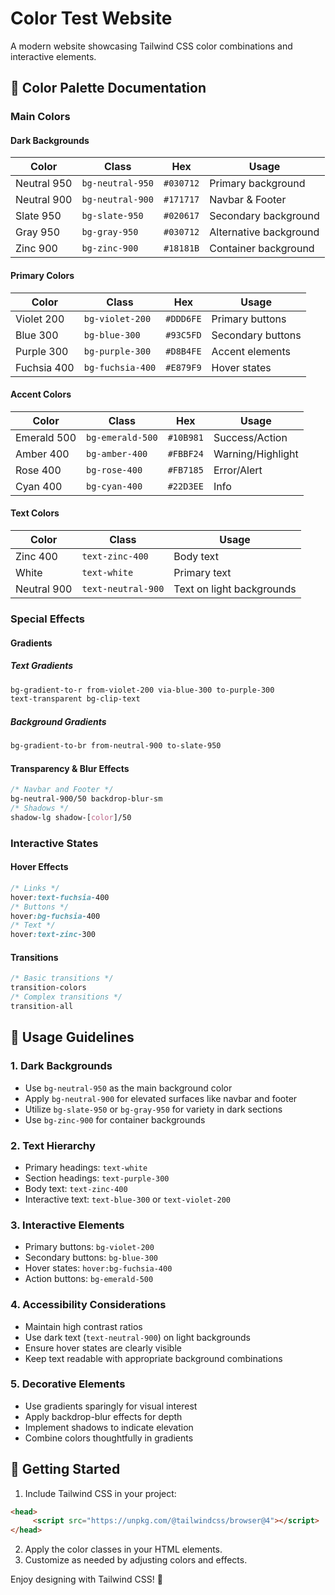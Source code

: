 # Color Test Website

A modern website showcasing Tailwind CSS color combinations and interactive elements.

## :art: Color Palette Documentation

### Main Colors

#### Dark Backgrounds
| Color | Class | Hex | Usage |
|-------|-------|-----|-------|
| Neutral 950 | `bg-neutral-950` | `#030712` | Primary background |
| Neutral 900 | `bg-neutral-900` | `#171717` | Navbar & Footer |
| Slate 950 | `bg-slate-950` | `#020617` | Secondary background |
| Gray 950 | `bg-gray-950` | `#030712` | Alternative background |
| Zinc 900 | `bg-zinc-900` | `#18181B` | Container background |

#### Primary Colors
| Color | Class | Hex | Usage |
|-------|-------|-----|-------|
| Violet 200 | `bg-violet-200` | `#DDD6FE` | Primary buttons |
| Blue 300 | `bg-blue-300` | `#93C5FD` | Secondary buttons |
| Purple 300 | `bg-purple-300` | `#D8B4FE` | Accent elements |
| Fuchsia 400 | `bg-fuchsia-400` | `#E879F9` | Hover states |

#### Accent Colors
| Color | Class | Hex | Usage |
|-------|-------|-----|-------|
| Emerald 500 | `bg-emerald-500` | `#10B981` | Success/Action |
| Amber 400 | `bg-amber-400` | `#FBBF24` | Warning/Highlight |
| Rose 400 | `bg-rose-400` | `#FB7185` | Error/Alert |
| Cyan 400 | `bg-cyan-400` | `#22D3EE` | Info |

#### Text Colors
| Color | Class | Usage |
|-------|-------|-------|
| Zinc 400 | `text-zinc-400` | Body text |
| White | `text-white` | Primary text |
| Neutral 900 | `text-neutral-900` | Text on light backgrounds |

### Special Effects

#### Gradients

##### Text Gradients
```css
bg-gradient-to-r from-violet-200 via-blue-300 to-purple-300
text-transparent bg-clip-text
```

##### Background Gradients
```css
bg-gradient-to-br from-neutral-900 to-slate-950
```

#### Transparency & Blur Effects
```css
/* Navbar and Footer */
bg-neutral-900/50 backdrop-blur-sm
/* Shadows */
shadow-lg shadow-[color]/50
```

### Interactive States

#### Hover Effects
```css
/* Links */
hover:text-fuchsia-400
/* Buttons */
hover:bg-fuchsia-400
/* Text */
hover:text-zinc-300
```

#### Transitions
```css
/* Basic transitions */
transition-colors
/* Complex transitions */
transition-all
```

## :pencil: Usage Guidelines

### 1. Dark Backgrounds
- Use `bg-neutral-950` as the main background color
- Apply `bg-neutral-900` for elevated surfaces like navbar and footer
- Utilize `bg-slate-950` or `bg-gray-950` for variety in dark sections
- Use `bg-zinc-900` for container backgrounds

### 2. Text Hierarchy
- Primary headings: `text-white`
- Section headings: `text-purple-300`
- Body text: `text-zinc-400`
- Interactive text: `text-blue-300` or `text-violet-200`

### 3. Interactive Elements
- Primary buttons: `bg-violet-200`
- Secondary buttons: `bg-blue-300`
- Hover states: `hover:bg-fuchsia-400`
- Action buttons: `bg-emerald-500`

### 4. Accessibility Considerations
- Maintain high contrast ratios
- Use dark text (`text-neutral-900`) on light backgrounds
- Ensure hover states are clearly visible
- Keep text readable with appropriate background combinations

### 5. Decorative Elements
- Use gradients sparingly for visual interest
- Apply backdrop-blur effects for depth
- Implement shadows to indicate elevation
- Combine colors thoughtfully in gradients

## :rocket: Getting Started

1. Include Tailwind CSS in your project:
```html
<head>
     <script src="https://unpkg.com/@tailwindcss/browser@4"></script>
</head>
```
2. Apply the color classes in your HTML elements.
3. Customize as needed by adjusting colors and effects.

Enjoy designing with Tailwind CSS! :purple_heart:

